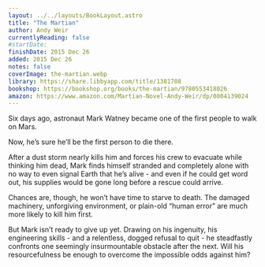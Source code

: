 ```yaml
---
layout: ../../layouts/BookLayout.astro
title: "The Martian"
author: Andy Weir
currentlyReading: false
#startDate:
finishDate: 2015 Dec 26
added: 2015 Dec 26
notes: false
coverImage: the-martian.webp
library: https://share.libbyapp.com/title/1381708
bookshop: https://bookshop.org/books/the-martian/9780553418026
amazon: https://www.amazon.com/Martian-Novel-Andy-Weir/dp/0804139024
---
```


Six days ago, astronaut Mark Watney became one of the first people to walk on Mars.

Now, he’s sure he’ll be the first person to die there.

After a dust storm nearly kills him and forces his crew to evacuate while thinking him dead, Mark finds himself stranded and completely alone with no way to even signal Earth that he’s alive - and even if he could get word out, his supplies would be gone long before a rescue could arrive.

Chances are, though, he won’t have time to starve to death. The damaged machinery, unforgiving environment, or plain-old “human error” are much more likely to kill him first.

But Mark isn’t ready to give up yet. Drawing on his ingenuity, his engineering skills - and a relentless, dogged refusal to quit - he steadfastly confronts one seemingly insurmountable obstacle after the next. Will his resourcefulness be enough to overcome the impossible odds against him?  
